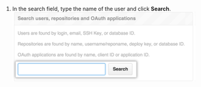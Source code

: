 1. In the search field, type the name of the user and click **Search**. ![사이트 관리자 설정 검색 필드](/assets/images/enterprise/site-admin-settings/search-for-things.png)
